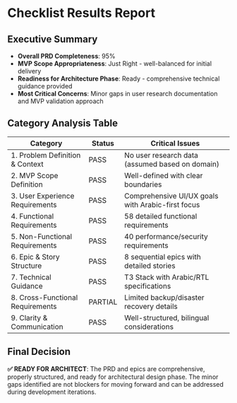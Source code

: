 # Checklist Results Report

## Executive Summary

- **Overall PRD Completeness**: 95%
- **MVP Scope Appropriateness**: Just Right - well-balanced for initial delivery
- **Readiness for Architecture Phase**: Ready - comprehensive technical guidance provided
- **Most Critical Concerns**: Minor gaps in user research documentation and MVP validation approach

## Category Analysis Table

| Category                         | Status  | Critical Issues                                    |
| -------------------------------- | ------- | -------------------------------------------------- |
| 1. Problem Definition & Context  | PASS    | No user research data (assumed based on domain)   |
| 2. MVP Scope Definition          | PASS    | Well-defined with clear boundaries                |
| 3. User Experience Requirements  | PASS    | Comprehensive UI/UX goals with Arabic-first focus |
| 4. Functional Requirements       | PASS    | 58 detailed functional requirements                |
| 5. Non-Functional Requirements   | PASS    | 40 performance/security requirements               |
| 6. Epic & Story Structure        | PASS    | 8 sequential epics with detailed stories          |
| 7. Technical Guidance            | PASS    | T3 Stack with Arabic/RTL specifications           |
| 8. Cross-Functional Requirements | PARTIAL | Limited backup/disaster recovery details          |
| 9. Clarity & Communication       | PASS    | Well-structured, bilingual considerations          |

## Final Decision

**✅ READY FOR ARCHITECT**: The PRD and epics are comprehensive, properly structured, and ready for architectural design phase. The minor gaps identified are not blockers for moving forward and can be addressed during development iterations.
